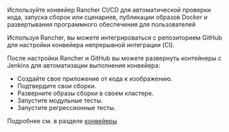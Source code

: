 Используйте конвейер Rancher CI/CD для автоматической проверки кода, запуска сборок или сценариев, публикации образов Docker и развертывания программного обеспечения для пользователей

Используя Rancher, вы можете интегрироваться с репозиторием GitHub для настройки конвейера непрерывной интеграции (CI).

После настройки Rancher и GitHub вы можете развернуть контейнеры с Jenkins для автоматизации выполнения конвейера:
-	Создайте свое приложение от кода к изображению.
-	Подтвердите свои сборки.
-	Разверните образы сборки в своем кластере.
-	Запустите модульные тесты.
-	Запустите регрессионные тесты.

Подробнее см. в разделе [конвейеры](https://github.com/rancher/docs/blob/master/content/rancher/v2.6/en/project-admin/pipelines/%7B%7B%3Cbaseurl%3E%7D%7D/rancher/v2.6/en/pipelines)

